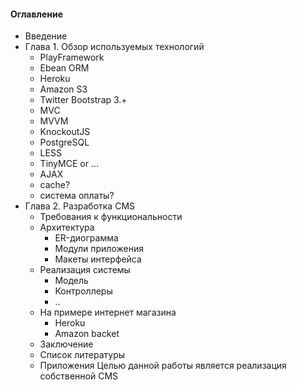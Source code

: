 #### Оглавление
- Введение
- Глава 1. Обзор используемых технологий
  - PlayFramework
  - Ebean ORM
  - Heroku
  - Amazon S3
  - Twitter Bootstrap 3.+
  - MVC
  - MVVM
  - KnockoutJS
  - PostgreSQL
  - LESS
  - TinyMCE or ...
  - AJAX
  - cache?
  - система оплаты?
- Глава 2. Разработка CMS
  - Требования к функциональности
  - Архитектура
    - ER-диограмма
    - Модули приложения
    - Макеты интерфейса
  - Реализация системы
    - Модель
    - Контроллеры
    - ..
  - На примере интернет магазина
    - Heroku
    - Amazon backet
  - Заключение
  - Список литературы
  - Приложения
Целью данной работы является реализация собственной CMS
